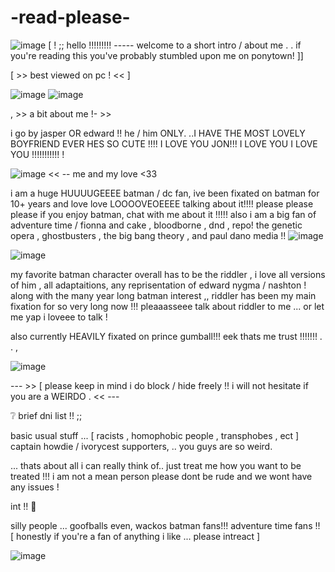 
# -read-please- 



 
![image](https://github.com/user-attachments/assets/cd96feeb-7f7b-4291-9840-21a551f969b2)
 [   ! ;; hello !!!!!!!!!  -----   welcome to a short intro / about me  . . if you're reading this you've probably stumbled upon me on ponytown!  ]]

 [  >> best viewed on pc ! << ]

 ![image](https://github.com/user-attachments/assets/3a74c869-ddfd-40e3-84e9-55a714c492cd)              ![image](https://github.com/user-attachments/assets/4cf7259d-e126-4b75-824e-430daa662189)



   , >> a bit about me  !- >>

  i go by jasper OR edward !!  he / him ONLY. ..I HAVE THE MOST LOVELY BOYFRIEND EVER HES SO CUTE !!!! I LOVE YOU JON!!! I LOVE YOU I LOVE YOU !!!!!!!!!!!  !

![image](https://github.com/user-attachments/assets/31d5d371-dbad-4fcb-a808-8bdb05f1dca9)   << -- me and my love <33


 i am a huge HUUUUGEEEE batman / dc fan, ive been fixated on batman for 10+ years and love love LOOOOVEOEEEE talking about it!!!! please please please if you enjoy batman, chat with me about it !!!!!
   also i am a big fan of adventure time  /  fionna and cake  ,  bloodborne , dnd , repo! the genetic opera , ghostbusters , the big bang theory , and paul dano media !!  ![image](https://github.com/user-attachments/assets/6be45d83-9fb7-4233-845a-d966b2a8b45a)



![image](https://github.com/user-attachments/assets/79b7ef81-6ac6-4d58-89f4-b8d56160688d)




 my favorite batman character overall has to be the riddler , i love all versions of him , all adaptaitions, any reprisentation of edward nygma / nashton ! along with the many year long batman 
           interest  ,, riddler has been my main fixation for so very long now !!! pleaaasseee talk about riddler to me ... or let me yap i loveee to talk !


 also currently HEAVILY fixated on prince gumball!!! eek thats me trust !!!!!!! . . , 



 ![image](https://github.com/user-attachments/assets/b2556907-5347-4622-96d3-50a53d5f9e33)




 --- >> [ please keep in mind i do block / hide freely !! i will not hesitate if you are a WEIRDO . << ---  


❔                   brief dni list   !!  ;;

basic usual stuff ... [ racists , homophobic people , transphobes , ect ]
captain howdie / ivorycest supporters, .. you guys are so weird.

  ... thats about all i can really think of.. just treat me how you want to be treated !!! i am not a mean person please dont be rude and we wont have any issues !



 int !!                      💬

silly people ... goofballs even, wackos 
 batman fans!!! adventure time fans !! [ honestly if you're a fan of anything i like ... please intreact ]





   ![image](https://github.com/user-attachments/assets/9687779c-e89f-43d3-bfc9-6d65960e9747)


